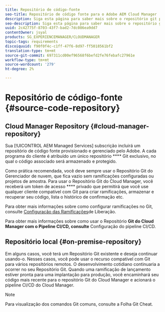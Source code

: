 ```yaml
---
title: Repositório de código-fonte
seo-title: Repositório de código fonte para o Adobe AEM Cloud Manager
description: Siga esta página para saber mais sobre o repositório git provisionado para cada programa que você possui no Cloud Manager.
seo-description: Siga esta página para saber mais sobre o repositório git provisionado para cada programa que você possui no Adobe AEM Cloud Manager.
uuid: 2c42775f-8703-43f7-bad2-7dc086ea9dd7
contentOwner: jsyal
products: SG_EXPERIENCEMANAGER/CLOUDMANAGER
topic-tags: requirements
discoiquuid: f90f0f4c-c1ff-47f6-8d97-ff5018561bf2
translation-type: tm+mt
source-git-commit: 697311cd00ef96568f6befd2fe76febafc27961e
workflow-type: tm+mt
source-wordcount: '279'
ht-degree: 2%

---
```



# Repositório de código-fonte {#source-code-repository}

## Cloud Manager Repository {#cloud-manager-repository}

Sua [!UICONTROL AEM Managed Services] subscrição incluirá um repositório de código fonte provisionado e gerenciado pelo Adobe. A cada programa do cliente é atribuído um único repositório **** Git exclusivo, no qual o código associado será armazenado e protegido.

Como prática recomendada, você deve sempre usar o Repositório Git do Gerenciador de nuvem, que fica vazio sem ramificações configuradas ou projetos de amostra. Para usar o Repositório Git do Cloud Manager, você receberá um token de acesso **** privado que permitirá que você use qualquer cliente compatível com Git para criar ramificações, armazenar e recuperar seu código, lista o histórico de confirmação etc.

Para obter mais informações sobre como configurar ramificações no Git, consulte [Configuração das Ramificações](configure-your-release-branches.md)de Liberação.

Para obter mais informações sobre como usar o Repositório **Git do Cloud Manager com o Pipeline CI/CD, consulte** Configuração do pipeline [](configuring-pipeline.md)CI/CD.

## Repositório local {#on-premise-repository}

Em alguns casos, você terá um Repositório Git existente e deseja continuar usando-o. Nesses casos, você pode usar o recurso compatível com Git para vários repositórios remotos. O desenvolvimento cotidiano continuaria a ocorrer no seu Repositório Git. Quando uma ramificação de lançamento estiver pronta para uma implantação para produção, você encaminhará seu código mais recente para o repositório Git do Cloud Manager e acionará o pipeline CI/CD do Cloud Manager.

>[!NOTE]
>
>Para visualização dos comandos Git comuns, consulte a Folha [](https://education.github.com/git-cheat-sheet-education.pdf)Git Cheat.


